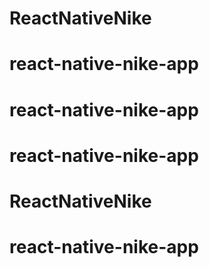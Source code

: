 # ReactNativeNike
# react-native-nike-app
# react-native-nike-app
# react-native-nike-app
# ReactNativeNike
# react-native-nike-app
